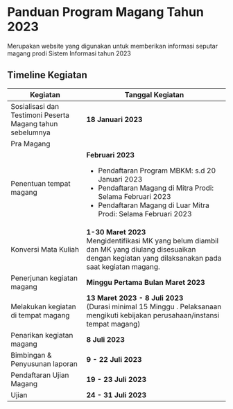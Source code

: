 # Panduan Program Magang Tahun 2023

Merupakan website yang digunakan untuk memberikan informasi seputar magang prodi Sistem Informasi tahun 2023

## Timeline Kegiatan

| Kegiatan        | Tanggal Kegiatan |
| -----------   | ----------- |
| Sosialisasi dan Testimoni Peserta Magang tahun sebelumnya | **18 Januari 2023** |
| Pra Magang |      |
| Penentuan tempat magang | **Februari 2023** <ul type="dash"><li>Pendaftaran Program MBKM: s.d 20 Januari 2023 </li><li>Pendaftaran Magang di Mitra Prodi: Selama Februari 2023</li><li>Pendaftaran Magang di Luar Mitra Prodi: Selama Februari 2023</li></ul> |
| Konversi Mata Kuliah|**1-30 Maret 2023**<br>Mengidentifikasi MK yang belum diambil dan MK yang diulang disesuaikan dengan kegiatan yang dilaksanakan pada saat kegiatan magang.|
| Penerjunan kegiatan magang     | **Minggu Pertama Bulan Maret 2023**     |
| Melakukan kegiatan di tempat magang| **13 Maret 2023 - 8 Juli 2023**<br> (Durasi minimal 15 Minggu . Pelaksanaan mengikuti kebijakan perusahaan/instansi tempat magang)|
| Penarikan kegiatan magang |**8 Juli 2023** |
| Bimbingan & Penyusunan laporan |**9 - 22  Juli 2023** |
| Pendaftaran Ujian Magang | **19 - 23 Juli 2023**|
| Ujian |**24 - 31 Juli 2023** |
